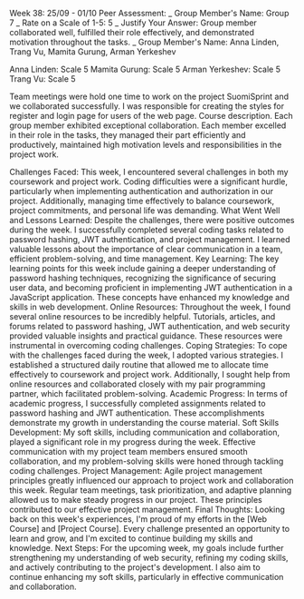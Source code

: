 Week 38: 25/09 - 01/10
Peer Assessment:
_ Group Member's Name: Group 7
_ Rate on a Scale of 1-5: 5
_ Justify Your Answer: Group member collaborated well, fulfilled their role effectively, and demonstrated motivation throughout the tasks.
_ Group Member's Name: Anna Linden, Trang Vu, Mamita Gurung, Arman Yerkeshev

Anna Linden: Scale 5
Mamita Gurung: Scale 5
Arman Yerkeshev: Scale 5
Trang Vu: Scale 5

Team meetings were hold one time to work on the project SuomiSprint and we collaborated successfully. I was responsible for creating the styles for register and login page for users of the web page.
Course description.
Each group member exhibited exceptional collaboration. Each member excelled in their role in the tasks, they managed their part efficiently and productively, maintained high motivation levels and responsibilities in the project work.

Challenges Faced:
This week, I encountered several challenges in both my coursework and project work. Coding difficulties were a significant hurdle, particularly when implementing authentication and authorization in our project. Additionally, managing time effectively to balance coursework, project commitments, and personal life was demanding.
What Went Well and Lessons Learned:
Despite the challenges, there were positive outcomes during the week. I successfully completed several coding tasks related to password hashing, JWT authentication, and project management. I learned valuable lessons about the importance of clear communication in a team, efficient problem-solving, and time management.
Key Learning:
The key learning points for this week include gaining a deeper understanding of password hashing techniques, recognizing the significance of securing user data, and becoming proficient in implementing JWT authentication in a JavaScript application. These concepts have enhanced my knowledge and skills in web development.
Online Resources:
Throughout the week, I found several online resources to be incredibly helpful. Tutorials, articles, and forums related to password hashing, JWT authentication, and web security provided valuable insights and practical guidance. These resources were instrumental in overcoming coding challenges.
Coping Strategies:
To cope with the challenges faced during the week, I adopted various strategies. I established a structured daily routine that allowed me to allocate time effectively to coursework and project work. Additionally, I sought help from online resources and collaborated closely with my pair programming partner, which facilitated problem-solving.
Academic Progress:
In terms of academic progress, I successfully completed assignments related to password hashing and JWT authentication. These accomplishments demonstrate my growth in understanding the course material.
Soft Skills Development:
My soft skills, including communication and collaboration, played a significant role in my progress during the week. Effective communication with my project team members ensured smooth collaboration, and my problem-solving skills were honed through tackling coding challenges.
Project Management:
Agile project management principles greatly influenced our approach to project work and collaboration this week. Regular team meetings, task prioritization, and adaptive planning allowed us to make steady progress in our project. These principles contributed to our effective project management.
Final Thoughts:
Looking back on this week's experiences, I'm proud of my efforts in the [Web Course] and [Project Course]. Every challenge presented an opportunity to learn and grow, and I'm excited to continue building my skills and knowledge.
Next Steps:
For the upcoming week, my goals include further strengthening my understanding of web security, refining my coding skills, and actively contributing to the project's development. I also aim to continue enhancing my soft skills, particularly in effective communication and collaboration.
